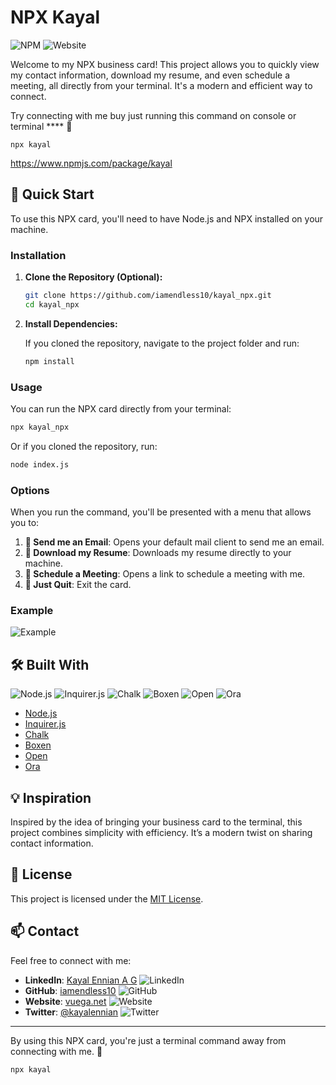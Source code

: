 
# NPX Kayal

![NPM](https://www.npmjs.com/package/kayal) ![Website](https://img.shields.io/badge/Website-000000?style=for-the-badge&logo=web&logoColor=white)

Welcome to my NPX business card! This project allows you to quickly view my contact information, download my resume, and even schedule a meeting, all directly from your terminal. It's a modern and efficient way to connect.

Try connecting with me buy just running this command on console or terminal **** 🚀
```
npx kayal
```

https://www.npmjs.com/package/kayal


## 🚀 Quick Start

To use this NPX card, you'll need to have Node.js and NPX installed on your machine.

### Installation

1. **Clone the Repository (Optional):**

   ```bash
   git clone https://github.com/iamendless10/kayal_npx.git
   cd kayal_npx
   ```

2. **Install Dependencies:**

   If you cloned the repository, navigate to the project folder and run:

   ```bash
   npm install
   ```

### Usage

You can run the NPX card directly from your terminal:

```bash
npx kayal_npx
```

Or if you cloned the repository, run:

```bash
node index.js
```

### Options

When you run the command, you'll be presented with a menu that allows you to:

1. **📧 Send me an Email**: Opens your default mail client to send me an email.
2. **📄 Download my Resume**: Downloads my resume directly to your machine.
3. **📅 Schedule a Meeting**: Opens a link to schedule a meeting with me.
4. **🚪 Just Quit**: Exit the card.

### Example

![Example](https://i.postimg.cc/jdJTx4fR/npx-kayal.png)

## 🛠️ Built With

![Node.js](https://img.shields.io/badge/Node.js-339933?style=for-the-badge&logo=node.js&logoColor=white)
![Inquirer.js](https://img.shields.io/badge/Inquirer.js-1D7B3F?style=for-the-badge&logo=npm&logoColor=white)
![Chalk](https://img.shields.io/badge/Chalk-000000?style=for-the-badge&logo=npm&logoColor=white)
![Boxen](https://img.shields.io/badge/Boxen-00C4CC?style=for-the-badge&logo=github&logoColor=white)
![Open](https://img.shields.io/badge/Open-1E1E1E?style=for-the-badge&logo=github&logoColor=white)
![Ora](https://img.shields.io/badge/Ora-00A4E0?style=for-the-badge&logo=github&logoColor=white)

- [Node.js](https://nodejs.org/)
- [Inquirer.js](https://github.com/SBoudrias/Inquirer.js/)
- [Chalk](https://github.com/chalk/chalk)
- [Boxen](https://github.com/sindresorhus/boxen)
- [Open](https://github.com/sindresorhus/open)
- [Ora](https://github.com/sindresorhus/ora)

## 💡 Inspiration

Inspired by the idea of bringing your business card to the terminal, this project combines simplicity with efficiency. It’s a modern twist on sharing contact information.

## 📄 License

This project is licensed under the [MIT License](LICENSE).

## 📫 Contact

Feel free to connect with me:

- **LinkedIn**: [Kayal Ennian A G](https://www.linkedin.com/in/kayal-ennian-a-g-80b515245/) ![LinkedIn](https://img.shields.io/badge/LinkedIn-0A66C2?style=for-the-badge&logo=linkedin&logoColor=white)
- **GitHub**: [iamendless10](https://github.com/iamendless10) ![GitHub](https://img.shields.io/badge/GitHub-181717?style=for-the-badge&logo=github&logoColor=white)
- **Website**: [vuega.net](https://vuega.net) ![Website](https://img.shields.io/badge/Website-000000?style=for-the-badge&logo=web&logoColor=white)
- **Twitter**: [@kayalennian](https://twitter.com/kayalennian) ![Twitter](https://img.shields.io/badge/Twitter-1DA1F2?style=for-the-badge&logo=twitter&logoColor=white)

---

By using this NPX card, you're just a terminal command away from connecting with me. 🚀
```
npx kayal
```
